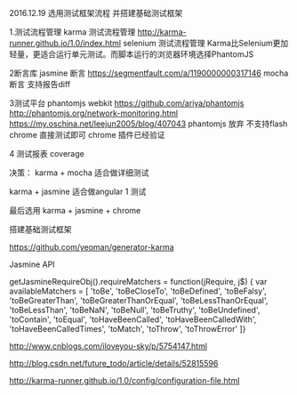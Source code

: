 2016.12.19 选用测试框架流程 并搭建基础测试框架

1.测试流程管理
karma 测试流程管理 http://karma-runner.github.io/1.0/index.html 
selenium 测试流程管理 Karma比Selenium更加轻量，更适合运行单元测试。而脚本运行的浏览器环境选择PhantomJS

2断言库
jasmine 断言 https://segmentfault.com/a/1190000000317146
mocha  断言  支持报告diff

3测试平台
phantomjs webkit https://github.com/ariya/phantomjs http://phantomjs.org/network-monitoring.html 		https://my.oschina.net/leejun2005/blog/407043
phantomjs  放弃 不支持flash
chrome 直接测试即可
chrome 插件已经验证

4 测试报表
coverage


决策：
karma + mocha  适合做详细测试

karma + jasmine 适合做angular 1 测试

最后选用  karma + jasmine + chrome


搭建基础测试框架

https://github.com/yeoman/generator-karma


Jasmine API

getJasmineRequireObj().requireMatchers = function(jRequire, j$) {
    var availableMatchers = [
        'toBe',
        'toBeCloseTo',
        'toBeDefined',
        'toBeFalsy',
        'toBeGreaterThan',
        'toBeGreaterThanOrEqual',
        'toBeLessThanOrEqual',
        'toBeLessThan',
        'toBeNaN',
        'toBeNull',
        'toBeTruthy',
        'toBeUndefined',
        'toContain',
        'toEqual',
        'toHaveBeenCalled',
        'toHaveBeenCalledWith',
        'toHaveBeenCalledTimes',
        'toMatch',
        'toThrow',
        'toThrowError'
    ]}
    
    
http://www.cnblogs.com/iloveyou-sky/p/5754147.html

http://blog.csdn.net/future_todo/article/details/52815596

http://karma-runner.github.io/1.0/config/configuration-file.html